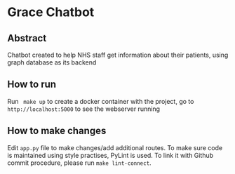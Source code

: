 # Grace Chatbot

## Abstract
Chatbot created to help NHS staff get information about their patients, using graph database as its backend

## How to run
Run ` make up` to create a docker container with the project, go to `http://localhost:5000` to see the webserver running

## How to make changes
Edit `app.py` file to make changes/add additional routes. To make sure code is maintained using style practises, PyLint is used. To link it with Github commit procedure, please run `make lint-connect`.